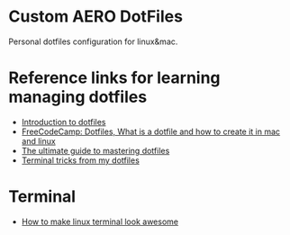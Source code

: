# Custom AERO DotFiles 

Personal dotfiles configuration for linux&amp;mac.

# Reference links for learning managing dotfiles #

* [Introduction to dotfiles](https://se-education.org/learningresources/contents/dotfiles/Dotfiles.html)
* [FreeCodeCamp: Dotfiles, What is a dotfile and how to create it in mac and
  linux](https://www.freecodecamp.org/news/dotfiles-what-is-a-dot-file-and-how-to-create-it-in-mac-and-linux/)
* [The ultimate guide to mastering dotfiles](https://www.daytona.io/dotfiles/ultimate-guide-to-dotfiles)
* [Terminal tricks from my dotfiles](https://adamhollett.com/posts/2021/04/terminal-tricks-from-my-dotfiles/)

# Terminal #

* [How to make linux terminal look awesome](https://www.geeksforgeeks.org/how-to-make-linux-terminal-look-awesome/)



